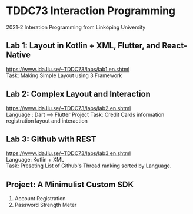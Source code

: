 # TDDC73 Interaction Programming
2021-2 Interation Programming from Linköping University

## Lab 1: Layout in Kotlin + XML, Flutter, and React-Native
https://www.ida.liu.se/~TDDC73/labs/lab1.en.shtml  
Task: Making Simple Layout using 3 Framework


## Lab 2: Complex Layout and Interaction
https://www.ida.liu.se/~TDDC73/labs/lab2.en.shtml  
Language : Dart --> Flutter Project
Task: Credit Cards information registration layout and interaction

## Lab 3: Github with REST
https://www.ida.liu.se/~TDDC73/labs/lab3.en.shtml  
Language: Kotlin + XML  
Task: Preseting List of Github's Thread ranking sorted by Language.  

## Project: A Minimulist Custom SDK
1. Account Registration 
2. Password Strength Meter
